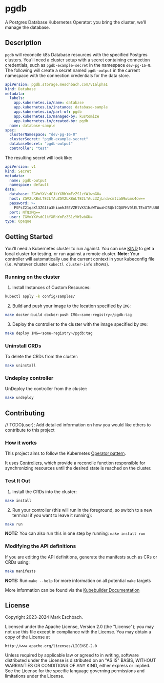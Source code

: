 # pgdb
A Postgres Database Kubernetes Operator: you bring the cluster, we'll manage the database.

## Description
`pgdb` will reconcile k8s Database resources with the specified Postgres clusters.  You'll need a cluster setup with 
a secret containing connection credentials, such as `pgdb-example-secret` in the namespace `dev-pg-16-0`.  The following
will create a secret named `pgdb-output` in the current namespace with the connection credentials for the data store.

```yaml
apiVersion: pgdb.storage.meschbach.com/v1alpha1
kind: Database
metadata:
  labels:
    app.kubernetes.io/name: database
    app.kubernetes.io/instance: database-sample
    app.kubernetes.io/part-of: pgdb
    app.kubernetes.io/managed-by: kustomize
    app.kubernetes.io/created-by: pgdb
  name: database-sample
spec:
  clusterNamespace: "dev-pg-16-0"
  clusterSecret: "pgdb-example-secret"
  databaseSecret: "pgdb-output"
  controller: "test"
```

The resulting secret will look like:
```yaml
apiVersion: v1
kind: Secret
metadata:
  name: pgdb-output
  namespace: default
data:
  database: ZGVmYXVsdC1kYXRhYmFzZS1zYW1wbGU=
  host: ZGV2LXBnLTE2LTAuZGV2LXBnLTE2LTAuc3ZjLndvcmtzaG9wLms4cw==
  password: >-
    PSFsZ21qaXl3ZG1ta3hiamhJSEVZRlVXS1haWTAwaHJ5QklCQUFHV0lELTExOTFUU0hUSEdFVUVPPUlERUJWSg==
  port: NTQzMg==
  user: ZGVmYXVsdC1kYXRhYmFzZS1zYW1wbGU=
type: Opaque
```

## Getting Started
You’ll need a Kubernetes cluster to run against. You can use [KIND](https://sigs.k8s.io/kind) to get a local cluster for testing, or run against a remote cluster.
**Note:** Your controller will automatically use the current context in your kubeconfig file (i.e. whatever cluster `kubectl cluster-info` shows).

### Running on the cluster
1. Install Instances of Custom Resources:

```sh
kubectl apply -k config/samples/
```

2. Build and push your image to the location specified by `IMG`:

```sh
make docker-build docker-push IMG=<some-registry>/pgdb:tag
```

3. Deploy the controller to the cluster with the image specified by `IMG`:

```sh
make deploy IMG=<some-registry>/pgdb:tag
```

### Uninstall CRDs
To delete the CRDs from the cluster:

```sh
make uninstall
```

### Undeploy controller
UnDeploy the controller from the cluster:

```sh
make undeploy
```

## Contributing
// TODO(user): Add detailed information on how you would like others to contribute to this project

### How it works
This project aims to follow the Kubernetes [Operator pattern](https://kubernetes.io/docs/concepts/extend-kubernetes/operator/).

It uses [Controllers](https://kubernetes.io/docs/concepts/architecture/controller/),
which provide a reconcile function responsible for synchronizing resources until the desired state is reached on the cluster.

### Test It Out
1. Install the CRDs into the cluster:

```sh
make install
```

2. Run your controller (this will run in the foreground, so switch to a new terminal if you want to leave it running):

```sh
make run
```

**NOTE:** You can also run this in one step by running: `make install run`

### Modifying the API definitions
If you are editing the API definitions, generate the manifests such as CRs or CRDs using:

```sh
make manifests
```

**NOTE:** Run `make --help` for more information on all potential `make` targets

More information can be found via the [Kubebuilder Documentation](https://book.kubebuilder.io/introduction.html)

## License

Copyright 2023-2024 Mark Eschbach.

Licensed under the Apache License, Version 2.0 (the "License");
you may not use this file except in compliance with the License.
You may obtain a copy of the License at

    http://www.apache.org/licenses/LICENSE-2.0

Unless required by applicable law or agreed to in writing, software
distributed under the License is distributed on an "AS IS" BASIS,
WITHOUT WARRANTIES OR CONDITIONS OF ANY KIND, either express or implied.
See the License for the specific language governing permissions and
limitations under the License.

